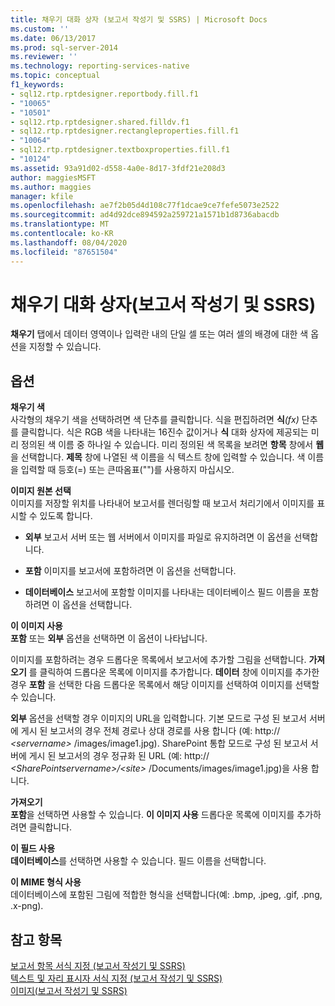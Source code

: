 ```yaml
---
title: 채우기 대화 상자 (보고서 작성기 및 SSRS) | Microsoft Docs
ms.custom: ''
ms.date: 06/13/2017
ms.prod: sql-server-2014
ms.reviewer: ''
ms.technology: reporting-services-native
ms.topic: conceptual
f1_keywords:
- sql12.rtp.rptdesigner.reportbody.fill.f1
- "10065"
- "10501"
- sql12.rtp.rptdesigner.shared.filldv.f1
- sql12.rtp.rptdesigner.rectangleproperties.fill.f1
- "10064"
- sql12.rtp.rptdesigner.textboxproperties.fill.f1
- "10124"
ms.assetid: 93a91d02-d558-4a0e-8d17-3fdf21e208d3
author: maggiesMSFT
ms.author: maggies
manager: kfile
ms.openlocfilehash: ae7f2b05d4d108c77f1dcae9ce7fefe5073e2522
ms.sourcegitcommit: ad4d92dce894592a259721a1571b1d8736abacdb
ms.translationtype: MT
ms.contentlocale: ko-KR
ms.lasthandoff: 08/04/2020
ms.locfileid: "87651504"
---
```

# <a name="fill-dialog-box-report-builder-and-ssrs"></a>채우기 대화 상자(보고서 작성기 및 SSRS)
  **채우기** 탭에서 데이터 영역이나 입력란 내의 단일 셀 또는 여러 셀의 배경에 대한 색 옵션을 지정할 수 있습니다.  
  
## <a name="options"></a>옵션  
 **채우기 색**  
 사각형의 채우기 색을 선택하려면 색 단추를 클릭합니다. 식을 편집하려면 **식**_(fx)_ 단추를 클릭합니다. 식은 RGB 색을 나타내는 16진수 값이거나 **식** 대화 상자에 제공되는 미리 정의된 색 이름 중 하나일 수 있습니다. 미리 정의된 색 목록을 보려면 **항목** 창에서 **웹**을 선택합니다. **제목** 창에 나열된 색 이름을 식 텍스트 창에 입력할 수 있습니다. 색 이름을 입력할 때 등호(=) 또는 큰따옴표("")를 사용하지 마십시오.  
  
 **이미지 원본 선택**  
 이미지를 저장할 위치를 나타내어 보고서를 렌더링할 때 보고서 처리기에서 이미지를 표시할 수 있도록 합니다.  
  
-   **외부** 보고서 서버 또는 웹 서버에서 이미지를 파일로 유지하려면 이 옵션을 선택합니다.  
  
-   **포함** 이미지를 보고서에 포함하려면 이 옵션을 선택합니다.  
  
-   **데이터베이스** 보고서에 포함할 이미지를 나타내는 데이터베이스 필드 이름을 포함하려면 이 옵션을 선택합니다.  
  
 **이 이미지 사용**  
 **포함** 또는 **외부** 옵션을 선택하면 이 옵션이 나타납니다.  
  
 이미지를 포함하려는 경우 드롭다운 목록에서 보고서에 추가할 그림을 선택합니다. **가져오기** 를 클릭하여 드롭다운 목록에 이미지를 추가합니다. **데이터** 창에 이미지를 추가한 경우 **포함** 을 선택한 다음 드롭다운 목록에서 해당 이미지를 선택하여 이미지를 선택할 수 있습니다.  
  
 **외부** 옵션을 선택할 경우 이미지의 URL을 입력합니다. 기본 모드로 구성 된 보고서 서버에 게시 된 보고서의 경우 전체 경로나 상대 경로를 사용 합니다 (예: http:// *\<servername>* /images/image1.jpg). SharePoint 통합 모드로 구성 된 보고서 서버에 게시 된 보고서의 경우 정규화 된 URL (예: http:// *\<SharePointservername>/\<site>* /Documents/images/image1.jpg)을 사용 합니다.  
  
 **가져오기**  
 **포함**을 선택하면 사용할 수 있습니다. **이 이미지 사용** 드롭다운 목록에 이미지를 추가하려면 클릭합니다.  
  
 **이 필드 사용**  
 **데이터베이스**를 선택하면 사용할 수 있습니다. 필드 이름을 선택합니다.  
  
 **이 MIME 형식 사용**  
 데이터베이스에 포함된 그림에 적합한 형식을 선택합니다(예: .bmp, .jpeg, .gif, .png, .x-png).  
  
## <a name="see-also"></a>참고 항목  
 [보고서 항목 서식 지정 &#40;보고서 작성기 및 SSRS&#41;](report-design/formatting-report-items-report-builder-and-ssrs.md)   
 [텍스트 및 자리 표시자 서식 지정 &#40;보고서 작성기 및 SSRS&#41;](report-design/formatting-text-and-placeholders-report-builder-and-ssrs.md)   
 [이미지&#40;보고서 작성기 및 SSRS&#41;](report-design/images-report-builder-and-ssrs.md)  
  
  
